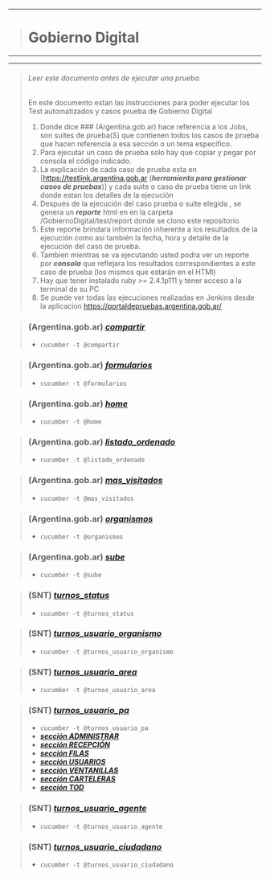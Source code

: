  ---------------------------------------------------------------
># Gobierno Digital  
 ---------------------------------------------------------------
  
  ---------------------------------------------------------------
  
>###### Leer este documento antes de ejecutar una prueba.
>
> En este documento estan las instrucciones para poder ejecutar los Test automatizados y casos prueba de Gobierno Digital
> 
>1. Donde dice ### (Argentina.gob.ar) hace referencia a los Jobs, son suites de prueba(S) que contienen todos los casos de prueba que hacen referencia a esa sección o un tema específico.
>2. Para ejecutar un caso de prueba solo hay que copiar y pegar por consola el código indicado.
>3. La explicación de cada caso de prueba esta en [https://testlink.argentina.gob.ar (_**herramienta para gestionar casos de pruebas**_)] y cada suite o caso de prueba tiene un link donde estan los detalles de la ejecución
>4. Después de la ejecución del caso prueba o suite elegida , se genera un _**reporte**_ html en en la carpeta /GobiernoDigital/test/report donde se clono este repositorio. 
>5. Este reporte brindara información inherente a los resultados de la ejecución como así también la fecha, hora y detalle de la ejecución del caso de prueba.
>6. Tambien mientras se va ejecutando usted podra ver un reporte por _**consola**_ que reflejara los resultados correspondientes a este caso de prueba (los mismos que estarán en el HTMl)
>7. Hay que tener instalado ruby >= 2.4.1p111 y tener acceso a la terminal de su PC
>8. Se puede ver todas las ejecuciones realizadas en Jenkins desde la aplicacion https://portaldepruebas.argentina.gob.ar/ 
 

>### (Argentina.gob.ar) ***_[compartir](https://testlink.argentina.gob.ar/lib/testcases/tcPrint.php?show_mode=&testcase_id=55&tcversion_id=56)_***   
>    * `cucumber -t @compartir`
>

>### (Argentina.gob.ar) ***_[formularios](https://testlink.argentina.gob.ar/lib/testcases/tcPrint.php?show_mode=&testcase_id=108&tcversion_id=109)_***   
>    * `cucumber -t @formularios`
>

>### (Argentina.gob.ar) ***_[home](https://testlink.argentina.gob.ar/lib/testcases/tcPrint.php?show_mode=&testcase_id=18&tcversion_id=19)_***   
>    * `cucumber -t @home`
>

>### (Argentina.gob.ar) ***_[listado_ordenado](https://testlink.argentina.gob.ar/lib/testcases/tcPrint.php?show_mode=&testcase_id=110&tcversion_id=111)_***   
>    * `cucumber -t @listado_ordenado`
>

>### (Argentina.gob.ar) ***_[mas_visitados](https://testlink.argentina.gob.ar/lib/testcases/tcPrint.php?show_mode=&testcase_id=76&tcversion_id=77)_***   
>    * `cucumber -t @mas_visitados`
>


>### (Argentina.gob.ar) ***_[organismos](https://testlink.argentina.gob.ar/lib/testcases/tcPrint.php?show_mode=&testcase_id=70&tcversion_id=71)_***   
>    * `cucumber -t @organismos`
>

>### (Argentina.gob.ar) ***_[sube](https://testlink.argentina.gob.ar/lib/testcases/tcPrint.php?show_mode=&testcase_id=65&tcversion_id=66)_***   
>    * `cucumber -t @sube`
>


>### (SNT) ***_[turnos_status](https://testlink.argentina.gob.ar/lib/testcases/tcPrint.php?show_mode=&testcase_id=163&tcversion_id=164)_***   
>    * `cucumber -t @turnos_status`
>

>### (SNT) ***_[turnos_usuario_organismo](https://testlink.argentina.gob.ar/lib/testcases/tcPrint.php?show_mode=&testcase_id=1669&tcversion_id=1670)_***   
>    * `cucumber -t @turnos_usuario_organismo`
>


>### (SNT) ***_[turnos_usuario_area](https://testlink.argentina.gob.ar/lib/testcases/tcPrint.php?show_mode=&testcase_id=1675&tcversion_id=1676)_***   
>    * `cucumber -t @turnos_usuario_area`
>

>### (SNT) ***_[turnos_usuario_pa](https://testlink.argentina.gob.a)_***   
>    * `cucumber -t @turnos_usuario_pa`
>* ***_[sección ADMINISTRAR](https://testlink.argentina.gob.ar/lib/testcases/tcPrint.php?show_mode=&testcase_id=1680&tcversion_id=1681)_***
>* ***_[sección RECEPCIÓN](https://testlink.argentina.gob.ar/lib/testcases/tcPrint.php?show_mode=&testcase_id=1687&tcversion_id=1688)_***
>* ***_[sección FILAS](https://testlink.argentina.gob.ar/lib/testcases/tcPrint.php?show_mode=&testcase_id=1690&tcversion_id=1691)_***
>* ***_[sección USUARIOS](https://testlink.argentina.gob.ar/lib/testcases/tcPrint.php?show_mode=&testcase_id=1693&tcversion_id=1694)_***
>* ***_[sección VENTANILLAS](https://testlink.argentina.gob.ar/lib/testcases/tcPrint.php?show_mode=&testcase_id=1697&tcversion_id=1698)_***
>* ***_[sección CARTELERAS](https://testlink.argentina.gob.ar/lib/testcases/tcPrint.php?show_mode=&testcase_id=1700&tcversion_id=1701)_***
>* ***_[sección TOD](https://testlink.argentina.gob.ar/lib/testcases/tcPrint.php?show_mode=&testcase_id=1704&tcversion_id=1705)_***

>### (SNT) ***_[turnos_usuario_agente](https://testlink.argentina.gob.ar/lib/testcases/tcPrint.php?show_mode=&testcase_id=1708&tcversion_id=1709)_***   
>    * `cucumber -t @turnos_usuario_agente`
>


>### (SNT) ***_[turnos_usuario_ciudadano](https://testlink.argentina.gob.ar/lib/testcases/tcPrint.php?show_mode=&testcase_id=1717&tcversion_id=1718)_***   
>    * `cucumber -t @turnos_usuario_ciudadano`
>
